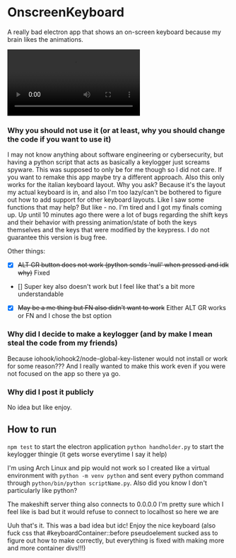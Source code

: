 # OnscreenKeyboard
A really bad electron app that shows an on-screen keyboard because my brain likes the animations.

![A video showing me using the app.](https://files.catbox.moe/sjqp5w.mp4)

### Why you should not use it (or at least, why you should change the code if you want to use it)
I may not know anything about software engineering or cybersecurity, but having a python script that acts as basically a keylogger just screams spyware.
This was supposed to only be for me though so I did not care. If you want to remake this app maybe try a different approach.
Also this only works for the italian keyboard layout. Why you ask? Because it's the layout my actual keyboard is in, and also I'm too lazy/can't be bothered to figure out how to add support for other keyboard layouts. Like I saw some functions that may help? But like - no. I'm tired and I got my finals coming up.
Up until 10 minutes ago there were a lot of bugs regarding the shift keys and their behavior with pressing animation/state of both the keys themselves and the keys that were modified by the keypress. I do not guarantee this version is bug free.

Other things:
- [x] ~~ALT GR button does not work (python sends 'null' when pressed and idk why)~~ Fixed
- [] Super key also doesn't work but I feel like that's a bit more understandable
- [x] ~~May be a me thing but FN also didn't want to work~~ Either ALT GR works or FN and I chose the bst option

### Why did I decide to make a keylogger (and by make I mean steal the code from my friends)
Because iohook/iohook2/node-global-key-listener would not install or work for some reason??? And I really wanted to make this work even if you were not focused on the app so there ya go.

### Why did I post it publicly
No idea but like enjoy.

## How to run
`npm test` to start the electron application
`python handholder.py` to start the keylogger thingie (it gets worse everytime I say it help)

I'm using Arch Linux and pip would not work so I created like a virtual environment with `python -m venv python` and sent every python command through `python/bin/python scriptName.py`. Also did you know I don't particularly like python?

The makeshift server thing also connects to 0.0.0.0 I'm pretty sure which I feel like is bad but it would refuse to connect to localhost so here we are

Uuh that's it. This was a bad idea but idc! Enjoy the nice keyboard (also fuck css that #keyboardContainer::before pseudoelement sucked ass to figure out how to make correctly, but everything is fixed with making more and more container divs!!!)
